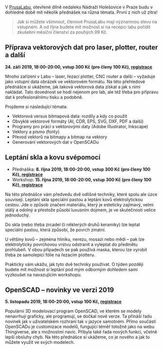 <!-- dcterms:title = Pozvánka do PrusaLabu: práce s vektory, leptání skla a kovu a novinky v OpenSCADu -->
<!-- dcterms:abstract = V PrusaLabu budu mít v dohledné době několik přednášek, které vás mohou zajímat. Ať už půjde o přípravy vektorových dat, leptání motivů do skla i kovu nebo novinky v mém oblíbeném 3D modelovacím programu OpenSCAD. První z nich je už zítra! -->
<!-- dcterms:creator = Michal Altair Valášek -->
<!-- x4w:pictureUrl = /perex-pictures/logo-prusalab.svg -->
<!-- x4w:pictureWidth = 150 -->
<!-- x4w:pictureHeight = 150 -->
<!-- x4w:coverUrl = /cover-pictures/20190923-pozvanka-do-prusalabu.jpg -->
<!-- x4w:coverCredits = PrusaLab -->
<!-- x4w:category = Akce a události -->
<!-- x4w:category = Bastlení -->
<!-- dcterms:date = 2019-09-23 -->

V [PrusaLabu](https://www.prusalab.cz/), otevřené dílně nedaleko Nádraží Holešovice v Praze budu v dohledné době mít několik přednášek na různá témata. První z nich už zítra!

> Jak si můžete všimnout, členové PrusaLabu mají významnou slevu na vstupném. A od října budete mít možnost si na recepci labu pořídit zkušební měsíční členství za pouhých 99 Kč.

## Příprava vektorových dat pro laser, plotter, router a další

**24. září 2019, 18:00-20:00, vstup 300 Kč (pro členy 100 Kč), [registrace](https://prusalab.cz/prusalab-events/priprava-vektorovych-dat-pro-laser-plotter-router-a-dalsi-prednaska/)**

Mnoho zařízení v Labu – laser, řezací plotter, CNC router a další – vyžaduje jako vstupní data obrázek ve vektorovém formátu. Na této přehledové přednášce si ukážeme, jak taková vektorová data získat a jak s nimi nakládat. Tato dovednost se hodí nejenom pro lab, ale též třeba pro přípravu dat k profesionálnímu tisku a podobně.

Projdeme si následující témata:

* Vektorová versus bitmapová data: rozdíly a kdy co použít
* Obvyklé vektorové formáty (AI, CDR, EPS, SVG, DXF, PDF a další)
* Programy pro práci s vektorovými daty (Adobe Illustrator, Inkscape)
* Vektory a písmo (fonty)
* Převod vektorů na bitmapy a bitmap na vektory
* Generování vektorových dat v OpenSCADu

## Leptání skla a kovu svépomocí

* Přednáška: **8. října 2019, 18:00-20:00, vstup 300 Kč (pro členy 100 Kč), [registrace](https://prusalab.cz/prusalab-events/leptani-skla-a-kovu-svepomoci-prednaska/)**
* Workshop: **15. října 2019, 18:00-20:00, vstup 300 Kč (pro členy 100 Kč), [registrace](https://prusalab.cz/prusalab-events/leptani-skla-a-kovu-svepomoci-workshop/)**

Na této přednášce vám předvedu dvě odlišné techniky, které spolu ale úzce souvisejí. Leptání skla speciální pastou a leptání kovů elektrolytickou cestou. Jde o způsob značení materiálu, který je esteticky zajímavý, velmi stálý a odolný a přestože působí luxusním dojmem, je ve skutečnosti velice jednoduchý. 

Do skla (nebo třeba zrcadel či některých druhů keramiky) lze leptat speciální pastou, která způsobí, že povrch zmatní. 

U většiny kovů – zejména hliníku, nerezu, mosazi nebo mědi – pak lze elektrolyticky povrchovou vrstvu odstranit a vyleptat do předmětu prohlubeň. V obou případech se pak používá maska, kterou lze vyrobit třeba ze samolepicí fólie na řezacím plotteru.

Prakticky vám ukážu, jak tyto dvě techniky používat. O týden později budete mít možnost si leptání pod mým odborným dohledem sami vyzkoušet na navazujícím workshopu.

## OpenSCAD – novinky ve verzi 2019

**5. listopadu 2019, 18:00-20:00, vstup 100 Kč, [registrace](https://prusalab.cz/prusalab-events/openscad-novinky-ve-verzi-2019-prednaska/)**

Populární 3D modelovací program OpenSCAD, ve kterém se modely nenavrhují graficky, ale programují, se dočkal nové verze. Ta přináší řadu novinek jak v uživatelském rozhraní tak v jazyce samotném. Přímo součástí OpenSCADu je customizace modelů, fungující téměř totožně jako na webu Thingiverse, ale s možnostmi navíc. Přibyla také řada nových funkcí, včetně lepší obsluhy chyb. Na této přednášce si ukážeme, co je nového a jak to můžete využít ve svých modelech.